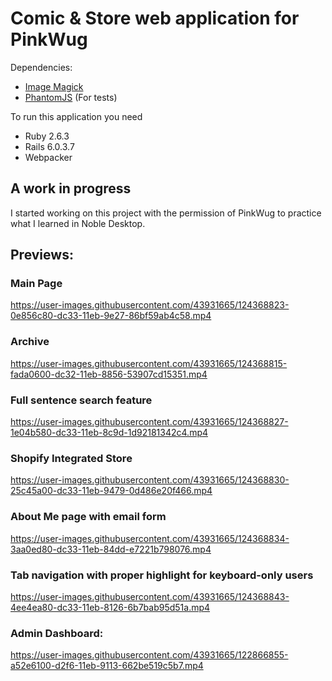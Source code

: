 # Comic & Store web application for PinkWug


Dependencies:
* [Image Magick](https://imagemagick.org/script/download.php)
* [PhantomJS](https://phantomjs.org/download.html) (For tests)

To run this application you need
* Ruby 2.6.3
* Rails 6.0.3.7
* Webpacker


## A work in progress
I started working on this project with the permission of PinkWug to practice what I learned in Noble Desktop. 

## Previews:
### Main Page
https://user-images.githubusercontent.com/43931665/124368823-0e856c80-dc33-11eb-9e27-86bf59ab4c58.mp4

### Archive
https://user-images.githubusercontent.com/43931665/124368815-fada0600-dc32-11eb-8856-53907cd15351.mp4

### Full sentence search feature
https://user-images.githubusercontent.com/43931665/124368827-1e04b580-dc33-11eb-8c9d-1d92181342c4.mp4

### Shopify Integrated Store
https://user-images.githubusercontent.com/43931665/124368830-25c45a00-dc33-11eb-9479-0d486e20f466.mp4

### About Me page with email form
https://user-images.githubusercontent.com/43931665/124368834-3aa0ed80-dc33-11eb-84dd-e7221b798076.mp4

### Tab navigation with proper highlight for keyboard-only users
https://user-images.githubusercontent.com/43931665/124368843-4ee4ea80-dc33-11eb-8126-6b7bab95d51a.mp4

### Admin Dashboard:
https://user-images.githubusercontent.com/43931665/122866855-a52e6100-d2f6-11eb-9113-662be519c5b7.mp4
